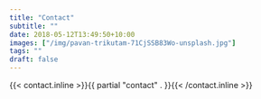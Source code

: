 ```yaml
---
title: "Contact"
subtitle: ""
date: 2018-05-12T13:49:50+10:00
images: ["/img/pavan-trikutam-71CjSSB83Wo-unsplash.jpg"]
tags: ""
draft: false
---
```

{{< contact.inline >}}{{ partial "contact" . }}{{< /contact.inline >}}
